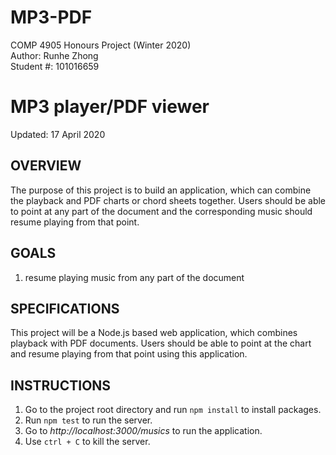 # MP3-PDF
COMP 4905 Honours Project (Winter 2020)\
Author:     Runhe Zhong\
Student #:  101016659

# MP3 player/PDF viewer
Updated: 17 April 2020

## OVERVIEW
The purpose of this project is to build an application,  which can combine the playback and PDF charts or chord sheets together. Users should be able to point at any part of the document and the corresponding music should resume playing from that point.

## GOALS
1. resume playing music from any part of the document

## SPECIFICATIONS
This project will be a Node.js based web application, which combines playback with PDF documents. Users should be able to point at the chart and resume playing from that point using this application.

## INSTRUCTIONS
1. Go to the project root directory and run `npm install` to install packages.
2. Run `npm test` to run the server.
3. Go to _http://localhost:3000/musics_ to run the application.
4. Use `ctrl + C` to kill the server.